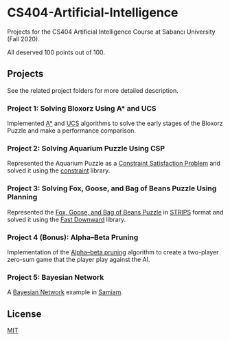 # CS404-Artificial-Intelligence
Projects for the CS404 Artificial Intelligence Course at Sabancı University (Fall 2020).

All deserved 100 points out of 100.

## Projects
See the related project folders for more detailed description.
### Project 1: Solving Bloxorz Using A* and UCS
Implemented [A*](https://en.wikipedia.org/wiki/A*_search_algorithm) and [UCS](https://www.educba.com/uniform-cost-search/) algorithms to solve the early stages of the Bloxorz Puzzle and make a performance comparison.
### Project 2: Solving Aquarium Puzzle Using CSP
Represented the Aquarium Puzzle as a [Constraint Satisfaction Problem](https://en.wikipedia.org/wiki/Constraint_satisfaction) and solved it using the [constraint](https://pypi.org/project/python-constraint/) library.
### Project 3: Solving Fox, Goose, and Bag of Beans Puzzle Using Planning
Represented the [Fox, Goose, and Bag of Beans Puzzle](https://en.wikipedia.org/wiki/Wolf,_goat_and_cabbage_problem) in [STRIPS](https://en.wikipedia.org/wiki/Stanford_Research_Institute_Problem_Solver) format and solved it using the [Fast Downward](http://www.fast-downward.org/HomePage) library.
### Project 4 (Bonus): Alpha–Beta Pruning
Implementation of the [Alpha–beta pruning](https://en.wikipedia.org/wiki/Alpha%E2%80%93beta_pruning#:~:text=Alpha%E2%80%93beta%20pruning%20is%20a,%2C%20Go%2C%20etc.) algorithm to create a two-player zero-sum game that the player play against the AI.

### Project 5: Bayesian Network
A [Bayesian Network](https://en.wikipedia.org/wiki/Bayesian_network) example in [Samiam](http://reasoning.cs.ucla.edu/samiam/).

## License
[MIT](./LICENSE)

